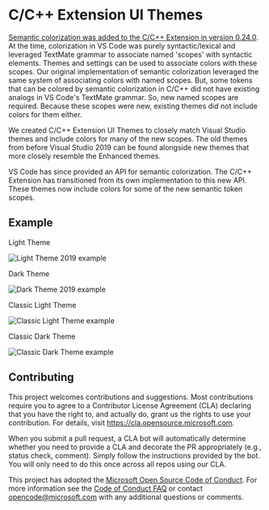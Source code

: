 # C/C++ Extension UI Themes

[Semantic colorization was added to the C/C++ Extension in version 0.24.0](https://devblogs.microsoft.com/cppblog/visual-studio-code-c-c-extension-july-2019-update/). At the time, colorization in VS Code was purely syntactic/lexical and leveraged TextMate grammar to associate named 'scopes' with syntactic elements. Themes and settings can be used to associate colors with these scopes. Our original implementation of semantic colorization leveraged the same system of associating colors with named scopes. But, some tokens that can be colored by semantic colorization in C/C++ did not have existing analogs in VS Code's TextMate grammar. So, new named scopes are required. Because these scopes were new, existing themes did not include colors for them either.

We created C/C++ Extension UI Themes to closely match Visual Studio themes and include colors for many of the new scopes. The old themes from before Visual Studio 2019 can be found alongside new themes that more closely resemble the Enhanced themes.

VS Code has since provided an API for semantic colorization. The C/C++ Extension has transitioned from its own implementation to this new API. These themes now include colors for some of the new semantic token scopes.

## Example

Light Theme

![Light Theme 2019 example](./assets/light.png)

Dark Theme

![Dark Theme 2019 example](./assets/dark.png)

Classic Light Theme

![Classic Light Theme example](./assets/classiclight.png)

Classic Dark Theme

![Classic Dark Theme example](./assets/classicdark.png)

## Contributing

This project welcomes contributions and suggestions. Most contributions require you to agree to a
Contributor License Agreement (CLA) declaring that you have the right to, and actually do, grant us
the rights to use your contribution. For details, visit https://cla.opensource.microsoft.com.

When you submit a pull request, a CLA bot will automatically determine whether you need to provide
a CLA and decorate the PR appropriately (e.g., status check, comment). Simply follow the instructions
provided by the bot. You will only need to do this once across all repos using our CLA.

This project has adopted the [Microsoft Open Source Code of Conduct](https://opensource.microsoft.com/codeofconduct/).
For more information see the [Code of Conduct FAQ](https://opensource.microsoft.com/codeofconduct/faq/) or
contact [opencode@microsoft.com](mailto:opencode@microsoft.com) with any additional questions or comments.
